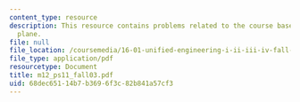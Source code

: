 ```yaml
---
content_type: resource
description: This resource contains problems related to the course based on two-dimensional
  plane.
file: null
file_location: /coursemedia/16-01-unified-engineering-i-ii-iii-iv-fall-2005-spring-2006/68dec65114b7b3696f3c82b841a57cf3_m12_ps11_fall03.pdf
file_type: application/pdf
resourcetype: Document
title: m12_ps11_fall03.pdf
uid: 68dec651-14b7-b369-6f3c-82b841a57cf3
---
```

